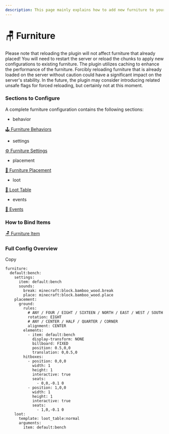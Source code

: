 ```yaml
---
description: This page mainly explains how to add new furniture to your server.
---
```


# 🪑 Furniture

Please note that reloading the plugin will not affect furniture that already placed! You will need to restart the server or reload the chunks to apply new configurations to existing furniture. The plugin utilizes caching to enhance the performance of the furniture. Forcibly reloading furniture that is already loaded on the server without caution could have a significant impact on the server's stability. In the future, the plugin may consider introducing related unsafe flags for forced reloading, but certainly not at this moment.

### Sections to Configure <a href="#sections-to-configure" id="sections-to-configure"></a>

A complete furniture configuration contains the following sections:

* behavior

[🕹️ Furniture Behaviors](https://mo-mi.gitbook.io/xiaomomi-plugins/craftengine/plugin-wiki/craftengine/add-new-contents/furniture/furniture-behaviors)

* settings

[⚙️ Furniture Settings](https://mo-mi.gitbook.io/xiaomomi-plugins/craftengine/plugin-wiki/craftengine/add-new-contents/furniture/furniture-settings)

* placement

[📍 Furniture Placement](https://mo-mi.gitbook.io/xiaomomi-plugins/craftengine/plugin-wiki/craftengine/add-new-contents/furniture/furniture-placement)

* loot

[💎 Loot Table](https://mo-mi.gitbook.io/xiaomomi-plugins/craftengine/plugin-wiki/craftengine/add-new-contents/loot-table)

* events

[🪇 Events](https://mo-mi.gitbook.io/xiaomomi-plugins/craftengine/plugin-wiki/craftengine/add-new-contents/events)

### How to Bind Items <a href="#how-to-bind-items" id="how-to-bind-items"></a>

[🪑 Furniture Item](https://mo-mi.gitbook.io/xiaomomi-plugins/craftengine/plugin-wiki/craftengine/add-new-contents/items/item-behaviors/furniture-item)

### Full Config Overview <a href="#full-config-overview" id="full-config-overview"></a>

Copy

```
furniture:
  default:bench:
    settings:
      item: default:bench
      sounds:
        break: minecraft:block.bamboo_wood.break
        place: minecraft:block.bamboo_wood.place
    placement:
      ground:
        rules:
          # ANY / FOUR / EIGHT / SIXTEEN / NORTH / EAST / WEST / SOUTH
          rotation: EIGHT
          # ANY / CENTER / HALF / QUARTER / CORNER
          alignment: CENTER
        elements:
          - item: default:bench
            display-transform: NONE
            billboard: FIXED
            position: 0.5,0,0
            translation: 0,0.5,0
        hitboxes:
          - position: 0,0,0
            width: 1
            height: 1
            interactive: true
            seats:
              - 0,0,-0.1 0
          - position: 1,0,0
            width: 1
            height: 1
            interactive: true
            seats:
              - 1,0,-0.1 0
    loot:
      template: loot_table:normal
      arguments:
        item: default:bench
```
